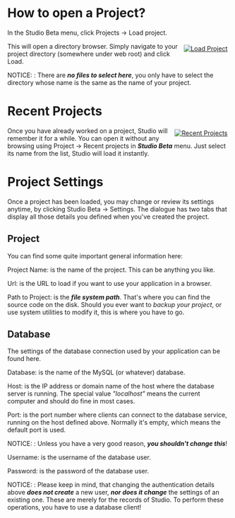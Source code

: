 # How to open a Project?
In the Studio Beta menu, click Projects -> Load project.

<div class="image_medium" style="float:right;"><a href="/uploads/book/projects/07_load_project.png" rel="prettyPhoto" title=""><img alt="Load Project" src="/uploads/book/projects/07_load_project.png" hspace="5" vspace="5"></a></div> 

This will open a directory browser. Simply navigate to your project directory (somewhere under web root) and click Load.

NOTICE: : There are ***no files to select here***, you only have to select the directory whose name is the same as the name of your project.



# Recent Projects
<div class="image_medium" style="float:right;"><a href="/uploads/book/projects/08_recent_projects.png" rel="prettyPhoto" title=""><img alt="Recent Projects" src="/uploads/book/projects/08_recent_projects.png" hspace="5" vspace="5"></a></div> 

Once you have already worked on a project, Studio will remember it for a while. You can open it without any browsing using Project -> Recent projects in ***Studio Beta*** menu. Just select its name from the list, Studio will load it instantly.



# Project Settings


Once a project has been loaded, you may change or review its settings anytime, by clicking Studio Beta -> Settings.
The dialogue has two tabs that display all those details you defined when you've created the project.

## Project

You can find some quite important general information here:

Project Name: is the name of the project. This can be anything you like.

Url: is the URL to load if you want to use your application in a browser.

Path to Project: is the ***file system path***. That's where you can find the source code on the disk. Should you ever want to 
_backup your project_, or use system utilities to modify it, this is where you have to go.

## Database

The settings of the database connection used by your application can be found here.

Database: is the name of the MySQL (or whatever) database.

Host: is the IP address or domain name of the host where the database server is running. The special value _"localhost"_ 
means the current computer and should do fine in most cases.

Port: is the port number where clients can connect to the database service, running on the host defined above. Normally it's empty, which means the 
default port is used.

NOTICE: : Unless you have a very good reason, ***you shouldn't change this***!

Username: is the username of the database user.

Password: is the password of the database user.

NOTICE: : Please keep in mind, that changing the authentication details above ***does not create*** a new user, ***nor does it change***
the settings of an existing one. These are merely for the records of Studio. To perform these operations, you have to use a database client!
